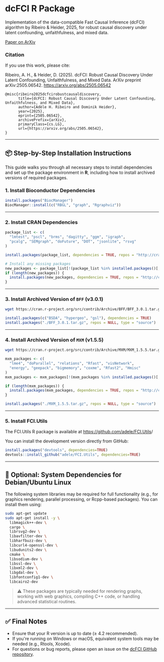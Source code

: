 # dcFCI R Package

Implementation of the data-compatible Fast Causal Inference (dcFCI) algorithm by Ribeiro &amp; Heider, 2025, for robust causal discovery under latent confounding, unfaithfulness, and mixed data. 

[Paper on ArXiv](https://www.arxiv.org/pdf/2505.06542)

### Citation

If you use this work, please cite:

Ribeiro, A. H., & Heider, D. (2025). dcFCI: Robust Causal Discovery Under Latent Confounding, Unfaithfulness, and Mixed Data. ArXiv preprint arXiv:2505.06542. https://arxiv.org/abs/2505.06542

```
@misc{ribeiro2025dcfcirobustcausaldiscovery,
      title={dcFCI: Robust Causal Discovery Under Latent Confounding, Unfaithfulness, and Mixed Data}, 
      author={Adèle H. Ribeiro and Dominik Heider},
      year={2025},
      eprint={2505.06542},
      archivePrefix={arXiv},
      primaryClass={cs.LG},
      url={https://arxiv.org/abs/2505.06542}, 
}
```

---

## 📦 Step-by-Step Installation Instructions

This guide walks you through all necessary steps to install dependencies and set up the package environment in **R**, including how to install archived versions of required packages.


### 1. Install Bioconductor Dependencies

```r
install.packages("BiocManager")
BiocManager::install(c("RBGL", "graph", "Rgraphviz"))
```

---

### 2. Install CRAN Dependencies

```r
package_list <- c(
  "lmtest", "pscl", "brms", "dagitty", "ggm", "igraph", 
  "pcalg", "SEMgraph", "doFuture", "DOT", "jsonlite", "rsvg"
)

install.packages(package_list, dependencies = TRUE, repos = "http://cran.us.r-project.org")

# Install any missing packages
new_packages <- package_list[!(package_list %in% installed.packages()[,"Package"])]
if (length(new_packages)) {
  install.packages(new_packages, dependencies = TRUE, repos = "http://cran.us.r-project.org")
}
```

---

### 3. Install Archived Version of `BFF` (v3.0.1)

```bash
wget https://cran.r-project.org/src/contrib/Archive/BFF/BFF_3.0.1.tar.gz
```

```r
install.packages(c("BSDA", "hypergeo", "gsl"), dependencies = TRUE)
install.packages("./BFF_3.0.1.tar.gz", repos = NULL, type = "source")
```

---

### 4. Install Archived Version of `MXM` (v1.5.5)

```bash
wget https://cran.r-project.org/src/contrib/Archive/MXM/MXM_1.5.5.tar.gz
```

```r
mxm_packages <- c(
  "lme4", "doParallel", "relations", "Rfast", "visNetwork", 
  "energy", "geepack", "bigmemory", "coxme", "Rfast2", "Hmisc"
)
mxm_packages <- mxm_packages[!(mxm_packages %in% installed.packages()[,"Package"])]

if (length(mxm_packages)) {
  install.packages(mxm_packages, dependencies = TRUE, repos = "http://cran.us.r-project.org")
}

install.packages("./MXM_1.5.5.tar.gz", repos = NULL, type = "source")
```

---

### 5. Install FCI.Utils

The FCI.Utils R package is available at <https://github.com/adele/FCI.Utils>/

You can install the development version directly from GitHub:

``` r
install.packages("devtools", dependencies=TRUE)
devtools::install_github("adele/FCI.Utils", dependencies=TRUE)
```

---

## 🐧 Optional: System Dependencies for Debian/Ubuntu Linux

The following system libraries may be required for full functionality (e.g., for graphics rendering, parallel processing, or Rcpp-based packages). You can install them using:

```bash
sudo apt-get update
sudo apt-get install -y \
  libmagick++-dev \
  cargo \
  librsvg2-dev \
  libavfilter-dev \
  libharfbuzz-dev \
  libcurl4-openssl-dev \
  libudunits2-dev \
  cmake \
  libsodium-dev \
  libssl-dev \
  libxml2-dev \
  libgdal-dev \
  libfontconfig1-dev \
  libcairo2-dev
```

> ⚠️ These packages are typically needed for rendering graphs, working with web graphics, compiling C++ code, or handling advanced statistical routines.

---

## ✅ Final Notes

* Ensure that your R version is up to date (≥ 4.2 recommended).
* If you're running on Windows or macOS, equivalent system tools may be needed (e.g., Rtools, Xcode).
* For questions or bug reports, please open an issue on the [dcFCI GitHub repository](#).


